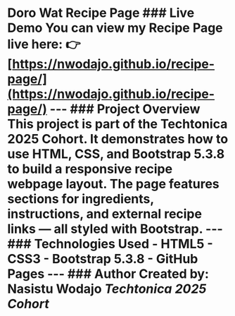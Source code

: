 
# Doro Wat Recipe Page ###  Live Demo You can view my Recipe Page live here: 👉 [https://nwodajo.github.io/recipe-page/](https://nwodajo.github.io/recipe-page/) --- ###  Project Overview This project is part of the **Techtonica 2025 Cohort**. It demonstrates how to use **HTML, CSS, and Bootstrap 5.3.8** to build a responsive recipe webpage layout. The page features sections for ingredients, instructions, and external recipe links — all styled with Bootstrap. --- ###  Technologies Used - HTML5 - CSS3 - Bootstrap 5.3.8 - GitHub Pages --- ###  Author **Created by:** Nasistu Wodajo  _Techtonica 2025 Cohort_

